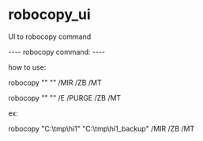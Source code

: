 # robocopy_ui
UI to robocopy command


---- robocopy command: ----

how to use:

robocopy "<source>" "<destination>" /MIR /ZB /MT

robocopy "<source>" "<destination>" /E /PURGE /ZB /MT

ex:

robocopy "C:\tmp\hi1" "C:\tmp\hi1_backup" /MIR /ZB /MT
